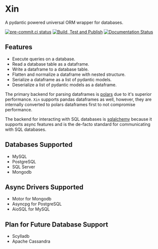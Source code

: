 # Xin

A pydantic powered universal ORM wrapper for databases.

[![pre-commit.ci status](https://results.pre-commit.ci/badge/github/proafxin/xin/develop.svg)](https://results.pre-commit.ci/latest/github/proafxin/xin/develop)
[![Build, Test and Publish](https://github.com/proafxin/xin/actions/workflows/cicd.yaml/badge.svg)](https://github.com/proafxin/xin/actions/workflows/cicd.yaml)
[![Documentation Status](https://readthedocs.org/projects/xin/badge/?version=latest)](https://xin.readthedocs.io/en/latest/?badge=latest)

## Features

* Execute queries on a database.
* Read a database table as a dataframe.
* Write a dataframe to a database table.
* Flatten and normalize a dataframe with nested structure.
* Serialize a dataframe as a list of pydantic models.
* Deserialize a list of pydantic models as a dataframe.

The primary backend for parsing dataframes is [polars](https://pola.rs/) due to it's superior performance. `Xin` supports pandas dataframes as well, however, they are internally converted to polars dataframes first to not compromise performance.

The backend  for interacting with SQL databases is [sqlalchemy](https://www.sqlalchemy.org/) because it supports async features and is the de-facto standard for communicating with SQL databases.

## Databases Supported

* MySQL
* PostgreSQL
* SQL Server
* Mongodb

## Async Drivers Supported

* Motor for Mongodb
* Asyncpg for PostgreSQL
* AioSQL for MySQL

## Plan for Future Database Support

* Scylladb
* Apache Cassandra
